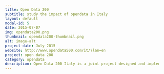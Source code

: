 ```yaml
---
title: Open Data 200 
subtitle: study the impact of opendata in Italy
layout: default
modal-id: 5
date: 2015-07-07
img: opendata200.png
thumbnail: opendata200-thumbnail.png
alt: image-alt
project-date: July 2015
website: http://www.opendata500.com/it/?lan=en
project: open data 200
category: opendata
description: Open Data 200 Italy is a joint project designed and implemented by the Govlab in partnership with the Fondazione Bruno Kessler, an international research institute located in Trento, to conduct the first comprehensive, internationally comparable study of Italian companies that are using open data to generate business, develop products and services, and create social value. 
---
```

